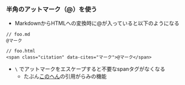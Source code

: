 
### 半角のアットマーク（@）を使う

- MarkdownからHTMLへの変換時に@が入っていると以下のようになる

```
// foo.md
@マーク

// foo.html
<span class="citation" data-cites="マーク">@マーク</span>
```

- `\` でアットマークをエスケープすると不要なspanタグがなくなる
  - たぶん[このへん](https://pandoc-doc-ja.readthedocs.io/ja/latest/users-guide.html#citation-syntax)の引用がらみの機能
